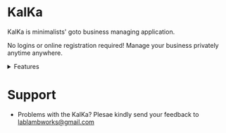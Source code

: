 # KalKa
KalKa is minimalists' goto business managing application.

No logins or online registration required! Manage your business privately anytime anywhere.

<details><summary>Features</summary>
  
## Secure data
- All data within KalKa is either kept in your local device or iCloud
- KalKa do not use your personal data or customer data for external use

## Manage your inventory
- Automatically reduces stock count on creating orders
- Allow image import for easy recognition
- Reminder on stock lower than 0

## Keep customer contacts
- Add and modify customer details easily
- Keep track of the last contacted date for follow up
- Show orders associated with the customer

## Track orders
- Mark your order as different status for easy tracking
- View all profit in a glance
- Close order to keep as archive

</details>

# Support
- Problems with the KalKa? Plesae kindly send your feedback to lablambworks@gmail.com
